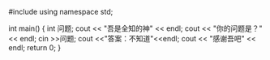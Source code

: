 #include<iostream>
using namespace std;

int main() {
    int 问题;
    cout << "吾是全知的神" << endl;
    cout << "你的问题是？" << endl;
    cin >>问题;
    cout <<"答案：不知道"<<endl;
    cout << "感谢吾吧" << endl;
    return 0;
}
